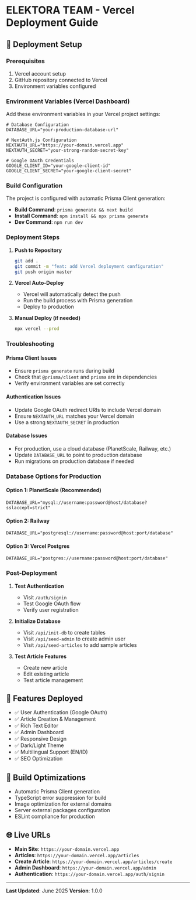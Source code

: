 # ELEKTORA TEAM - Vercel Deployment Guide

## 🚀 Deployment Setup

### Prerequisites
1. Vercel account setup
2. GitHub repository connected to Vercel
3. Environment variables configured

### Environment Variables (Vercel Dashboard)

Add these environment variables in your Vercel project settings:

```env
# Database Configuration
DATABASE_URL="your-production-database-url"

# NextAuth.js Configuration  
NEXTAUTH_URL="https://your-domain.vercel.app"
NEXTAUTH_SECRET="your-strong-random-secret-key"

# Google OAuth Credentials
GOOGLE_CLIENT_ID="your-google-client-id"
GOOGLE_CLIENT_SECRET="your-google-client-secret"
```

### Build Configuration

The project is configured with automatic Prisma Client generation:

- **Build Command**: `prisma generate && next build`
- **Install Command**: `npm install && npx prisma generate`
- **Dev Command**: `npm run dev`

### Deployment Steps

1. **Push to Repository**
   ```bash
   git add .
   git commit -m "feat: add Vercel deployment configuration"
   git push origin master
   ```

2. **Vercel Auto-Deploy**
   - Vercel will automatically detect the push
   - Run the build process with Prisma generation
   - Deploy to production

3. **Manual Deploy (if needed)**
   ```bash
   npx vercel --prod
   ```

### Troubleshooting

#### Prisma Client Issues
- Ensure `prisma generate` runs during build
- Check that `@prisma/client` and `prisma` are in dependencies
- Verify environment variables are set correctly

#### Authentication Issues
- Update Google OAuth redirect URIs to include Vercel domain
- Ensure `NEXTAUTH_URL` matches your Vercel domain
- Use a strong `NEXTAUTH_SECRET` in production

#### Database Issues
- For production, use a cloud database (PlanetScale, Railway, etc.)
- Update `DATABASE_URL` to point to production database
- Run migrations on production database if needed

### Database Options for Production

#### Option 1: PlanetScale (Recommended)
```env
DATABASE_URL="mysql://username:password@host/database?sslaccept=strict"
```

#### Option 2: Railway
```env
DATABASE_URL="postgresql://username:password@host:port/database"
```

#### Option 3: Vercel Postgres
```env
DATABASE_URL="postgres://username:password@host:port/database"
```

### Post-Deployment

1. **Test Authentication**
   - Visit `/auth/signin`
   - Test Google OAuth flow
   - Verify user registration

2. **Initialize Database**
   - Visit `/api/init-db` to create tables
   - Visit `/api/seed-admin` to create admin user
   - Visit `/api/seed-articles` to add sample articles

3. **Test Article Features**
   - Create new article
   - Edit existing article
   - Test article management

## 📱 Features Deployed

- ✅ User Authentication (Google OAuth)
- ✅ Article Creation & Management
- ✅ Rich Text Editor
- ✅ Admin Dashboard
- ✅ Responsive Design
- ✅ Dark/Light Theme
- ✅ Multilingual Support (EN/ID)
- ✅ SEO Optimization

## 🔧 Build Optimizations

- Automatic Prisma Client generation
- TypeScript error suppression for build
- Image optimization for external domains
- Server external packages configuration
- ESLint compliance for production

## 🌐 Live URLs

- **Main Site**: `https://your-domain.vercel.app`
- **Articles**: `https://your-domain.vercel.app/articles`
- **Create Article**: `https://your-domain.vercel.app/articles/create`
- **Admin Dashboard**: `https://your-domain.vercel.app/admin`
- **Authentication**: `https://your-domain.vercel.app/auth/signin`

---

**Last Updated**: June 2025
**Version**: 1.0.0

